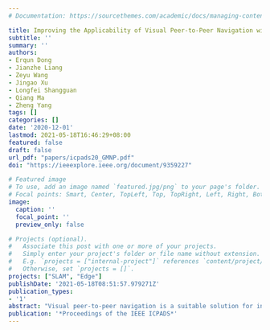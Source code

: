 ```yaml
---
# Documentation: https://sourcethemes.com/academic/docs/managing-content/

title: Improving the Applicability of Visual Peer-to-Peer Navigation with Crowdsourcing
subtitle: ''
summary: ''
authors:
- Erqun Dong
- Jianzhe Liang
- Zeyu Wang
- Jingao Xu
- Longfei Shangguan
- Qiang Ma
- Zheng Yang
tags: []
categories: []
date: '2020-12-01'
lastmod: 2021-05-18T16:46:29+08:00
featured: false
draft: false
url_pdf: "papers/icpads20_GMNP.pdf"
doi: "https://ieeexplore.ieee.org/document/9359227"

# Featured image
# To use, add an image named `featured.jpg/png` to your page's folder.
# Focal points: Smart, Center, TopLeft, Top, TopRight, Left, Right, BottomLeft, Bottom, BottomRight.
image:
  caption: ''
  focal_point: ''
  preview_only: false

# Projects (optional).
#   Associate this post with one or more of your projects.
#   Simply enter your project's folder or file name without extension.
#   E.g. `projects = ["internal-project"]` references `content/project/deep-learning/index.md`.
#   Otherwise, set `projects = []`.
projects: ["SLAM", "Edge"]
publishDate: '2021-05-18T08:51:57.979271Z'
publication_types:
- '1'
abstract: "Visual peer-to-peer navigation is a suitable solution for indoor navigation for it relieves the labor of site-survey and eliminates infrastructure dependence. However, a major drawback hampers its application, as the peer-to-peer mode suffers from a deficiency of paths in large indoor scenarios with multifarious places-of-interest. Nevertheless, we propose one with a profound crowdsourcing scheme that addresses the drawback by merging the paths of different leaders' into a global map. To realize the idea, we further deal with entailed challenges, namely the unidirectional disadvantage, the scale ambiguity, and large computational overhead. We design a navigation strategy to solve the unidirectional problem and turn to VIO to tackle scale ambiguity. We devise a mobile-edge architecture to enable real-time navigation (30fps, 100ms end-to-end delay) and lighten the burden of smartphones (35% battery life for 2h35min) while assuring the accuracy of localization and map construction. Through experimental validations, we show that P2P navigation, previously relying on the abundance of independent paths, can enjoy a sufficiency of navigation paths with a crowdsourced global map. The experiments demonstrate a navigation success rate of 100% and spatial offset of less than 3.2m, better than existing works."
publication: '*Proceedings of the IEEE ICPADS*'
---
```


